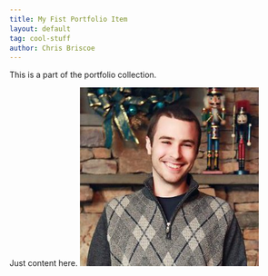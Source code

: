 ```yaml
---
title: My Fist Portfolio Item
layout: default
tag: cool-stuff
author: Chris Briscoe
---	
```


This is a part of the portfolio collection.

Just content here.
<img src="../images/me.jpg" alt="me" width="315" height="315" />